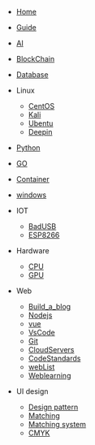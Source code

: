 - [Home](/)
- [Guide](guide.md)
- [AI](AI/aiList.md)
- [BlockChain](Block-chain/区块链是什么.md)
- [Database](Database/dbList.md)

- Linux

  - [CentOS](Linux/CentOS/cosList.md)
  - [Kali](Linux/Kali/kaliList.md)
  - [Ubentu](Linux/Ubentu/ubentuList.md)
  - [Deepin](Linux/Deepin/deepinList.md)

- [Python](Python/pythonList.md)
- [GO](Go/goList.md)
- [Container](Container/ctList.md)
- [windows](system-optimization/SOList.md)

- IOT

  - [BadUSB](IOT/badUSB.md)
  - [ESP8266](IOT/wifi干扰器.md)

- Hardware

  - [CPU](Hardware/cpu科普.md)
  - [GPU](Hardware/显卡科普.md)

- Web

  - [Build_a_blog](Web/个人博客搭建.md)
  - [Nodejs](Web/Nodejs/node_js安装教程.md)
  - [vue](Web/Vue/VList.md)
  - [VsCode](Web/VsCode/VCList.md)
  - [Git](Web/Git/GitList.md)
  - [CloudServers](Web/CloudServers/CloudList.md)
  - [CodeStandards](Web/CodeStandards/CodeList.md)
  - [webList](Web/webList.md)
  - [Weblearning](Web/前端完整学习路线.md)

- UI design
  - [Design pattern](UI/设计模式.md)
  - [Matching](UI/配色.md)
  - [Matching system](UI/配色方法.md)
  - [CMYK](UI/色彩模式.md)
